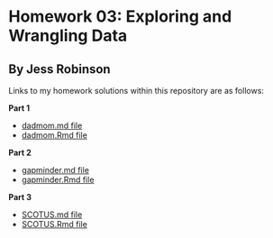 Homework 03: Exploring and Wrangling Data
================

By Jess Robinson
-------------

Links to my homework solutions within this repository are as follows:

**Part 1**

-   [dadmom.md file](dadmom.md)
-   [dadmom.Rmd file](dadmom.Rmd)

**Part 2**

-   [gapminder.md file](gapminder.md)
-   [gapminder.Rmd file](gapminder.Rmd)

**Part 3**

-   [SCOTUS.md file](scotus.md)
-   [SCOTUS.Rmd file](scotus.Rmd)
